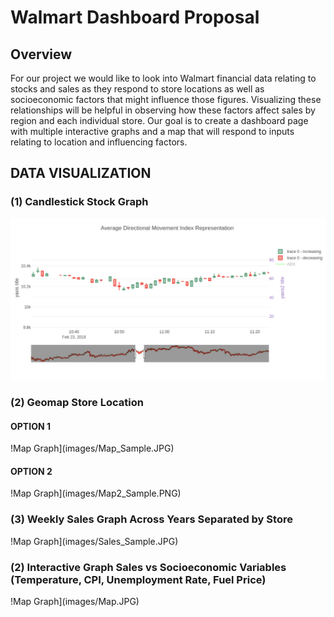 # Walmart Dashboard Proposal

## Overview
For our project we would like to look into Walmart financial data relating to stocks and sales as they respond to store locations as well as socioeconomic factors that might influence those figures. Visualizing these relationships will be helpful in observing how these factors affect sales by region and each individual store. Our goal is to create a dashboard page with multiple interactive graphs and a map that will respond to inputs relating to location and influencing factors.


## DATA VISUALIZATION
### (1) Candlestick Stock Graph
![Candlestick Graph](images/Candlestick_Sample.PNG)

### (2) Geomap Store Location
#### OPTION 1
!Map Graph](images/Map_Sample.JPG)
#### OPTION 2
!Map Graph](images/Map2_Sample.PNG)

### (3) Weekly Sales Graph Across Years Separated by Store
!Map Graph](images/Sales_Sample.JPG)

### (2) Interactive Graph Sales vs Socioeconomic Variables (Temperature, CPI, Unemployment Rate, Fuel Price)
!Map Graph](images/Map.JPG)
